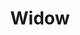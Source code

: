 ---
layout: product
title: Widow
sections:
  intro:
    logo:
      image: Widow-logo-intro.png
      color: 3fb599
    banner:
      image: WIDOW_intro_F_35s_centered.png
      color: 3fb599
      leftText: I'm on the left!
      rightText: And I'm on the right!
      spacer: true
  main:
    - descriptor: A Description of
      purpose: Our Purpose
      color: "000"
      video: https://www.youtube.com/embed/Obb0BFUIEnQ
      feature:
        image: coordination_conflict.png
        compactDescription: Short Set of Info
        expandedDescription: >
          An expanded explanation of this feature, meant to help the reader understand in more detail what is being done.
          This should tie to the purpose.
    - descriptor: A Description of
      impact: Our Impact
      color: "000"
      feature:
        image: card_bong.png
        compactDescription: Short Set of Info
        expandedDescription: >
          An expanded explanation of this feature, meant to help the reader understand in more detail what is being done.
          This should tie to the impact.
    - image: Walkthrough0289.png
      features:
        - icon: icon-1.png
          compactDescription: Short Set of Info
          expandedDescription: >
            An expanded explanation of this feature, meant to help the reader understand in more detail what is being done.
            This should tie to the purpose.
        - icon: icon-2.png
          compactDescription: Short Set of Info
          expandedDescription: >
            An expanded explanation of this feature, meant to help the reader understand in more detail what is being done.
            This should tie to the purpose.
        - icon: icon-3.png
          compactDescription: Short Set of Info
          expandedDescription: >
            An expanded explanation of this feature, meant to help the reader understand in more detail what is being done.
            This should tie to the purpose.
    - images:
        desktop: Widow_Computer.png
        mobile: Widow_Computer-mobile.png
      compactDescription: Short Set of Info
      expandedDescription: >
        An expanded explanation of this feature, meant to help the reader understand in more detail what is being done.
        This should tie to the purpose.
  events:
    - name: Red Flag
      image: red-flag.png
      dateTime: 30 JUL @ 1300 EST
      linkText: ZOOM LINK
      link: https://google.com
      description: >
        Red Flag exercises provide mission commanders, and air, space, and cyber operators the opportunity to experience realistic combat scenarios to prepare for future warfare. The goal of Red Flag is to prioritize the experience of an operator's "first" combat mission, mission commander upgrades, and Flag unique experiences for all participants.
    - name: Orange Flag
      image: orange-flag.png
      dateTime: 30 SEP - 01 OCT
      linkText: OF 20-3
      link: https://google.com
      description: >
        Orange Flag is a multi-domain test event specializing in collaborative, large force test that spans domains, services, and platforms.  Orange Flag allows data-driven test and experimentation to occur in a complex, operationally representative environment.
  timeline:
    color: '3fb599'
    releases:
      - name: 1801 Flight Plan
        date: jul 2020
      - name: 1802 Flight Plan
        date: aug 2020
      - name: 1803 Flight Plan
        date: sep 2020
      - name: 1804 Flight Plan
        date: oct 2020
      - name: 1805 Flight Plan
        date: nov 2020
  resources:
    files:
      - title: WIDOW Press Release
        fileName: WIDOW - WSINT Press Release.pdf
      - title: Designation of WIDOW as the USAF Mission Planning Cell Tool
        fileName: WIDOW - HBM - WIDOW for USAF.pdf
      - title: Leadership and Operator Quotes
        fileName: WIDOW - Leadership and Operator Quotes.pdf
    links:
      - title: Google
        link: https://google.com
      - title: Bing
        link: https://bing.com
  support:
    logo: widow-logo-intro.png
    email: email@yourdomain.mil
---